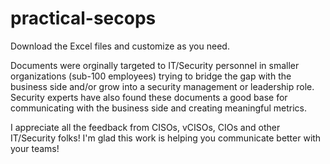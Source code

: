 # practical-secops

Download the Excel files and customize as you need.

Documents were orginally targeted to IT/Security personnel in smaller organizations (sub-100 employees) trying to bridge the gap with the business side and/or grow into a security management or leadership role. Security experts have also found these documents a good base for communicating with the business side and creating meaningful metrics.

I appreciate all the feedback from CISOs, vCISOs, CIOs and other IT/Security folks! I'm glad this work is helping you communicate better with your teams!

